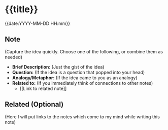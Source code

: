 # {{title}}

{{date:YYYY-MM-DD HH:mm}}

## Note

(Capture the idea quickly. Choose one of the following, or combine them as needed)

*   **Brief Description:** (Just the gist of the idea)
*   **Question:** (If the idea is a question that popped into your head)
*   **Analogy/Metaphor:** (If the idea came to you as an analogy)
*   **Related to:** (If you immediately think of connections to other notes)
    * [[Link to related note]]

 ## Related (Optional)
 (Here I will put links to the notes which come to my mind while writing this note)